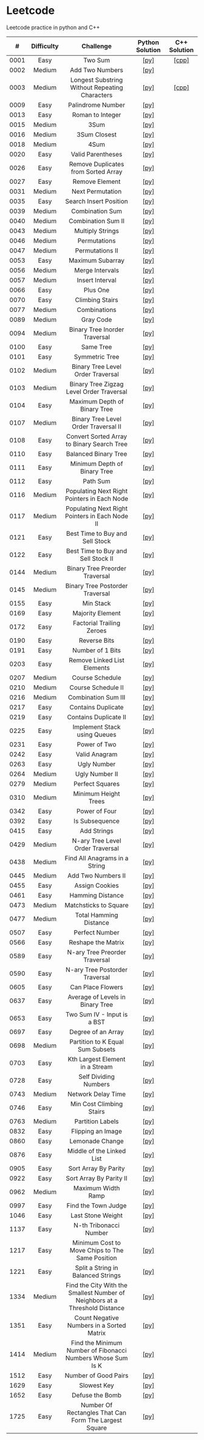 # Leetcode
Leetcode practice in python and C++

| # | Difficulty | Challenge | Python Solution | C++ Solution |
| :-----:  | :----:     | :----:    | :----:|  :----:    |
| 0001 | Easy | Two Sum |[[py]](https://github.com/kevin851066/Leetcode/blob/main/Python/1.py) |[[cpp]](https://github.com/kevin851066/Leetcode/blob/main/C%2B%2B/1.cpp)|
| 0002 | Medium | Add Two Numbers | [[py]](https://github.com/kevin851066/Leetcode/blob/main/Python/2.py) |
| 0003 | Medium | Longest Substring Without Repeating Characters | [[py]](https://github.com/kevin851066/Leetcode/blob/main/Python/3.py) |[[cpp]](https://github.com/kevin851066/Leetcode/blob/main/C%2B%2B/3.cpp)|
|0009|  Easy |Palindrome Number| [[py]](https://github.com/kevin851066/Leetcode/blob/main/Python/9.py)|
|0013|  Easy |Roman to Integer| [[py]](https://github.com/kevin851066/Leetcode/blob/main/Python/13.py)|
|0015| Medium |3Sum| [[py]](https://github.com/kevin851066/Leetcode/blob/main/Python/15.py)|
|0016| Medium | 3Sum Closest |[[py]](https://github.com/kevin851066/Leetcode/blob/main/Python/16.py)|
|0018| Medium | 4Sum |[[py]](https://github.com/kevin851066/Leetcode/blob/main/Python/18.py)|
|0020 | Easy |Valid Parentheses | [[py]](https://github.com/kevin851066/Leetcode/blob/main/Python/20.py)|
|0026 | Easy |Remove Duplicates from Sorted Array | [[py]](https://github.com/kevin851066/Leetcode/blob/main/Python/26.py)|
|0027 | Easy |Remove Element| [[py]](https://github.com/kevin851066/Leetcode/blob/main/Python/27.py)|
|0031 | Medium |Next Permutation |[[py]](https://github.com/kevin851066/Leetcode/blob/main/Python/31.py)|
|0035 | Easy |Search Insert Position| [[py]](https://github.com/kevin851066/Leetcode/blob/main/Python/35.py)|
|0039 | Medium |Combination Sum |[[py]](https://github.com/kevin851066/Leetcode/blob/main/Python/39.py)|
|0040 | Medium |Combination Sum II |[[py]](https://github.com/kevin851066/Leetcode/blob/main/Python/40.py)|
|0043 | Medium |Multiply Strings| [[py]](https://github.com/kevin851066/Leetcode/blob/main/Python/43.py)|
|0046| Medium | Permutations | [[py]](https://github.com/kevin851066/Leetcode/blob/main/Python/46.py)|
|0047 | Medium |Permutations II |[[py]](https://github.com/kevin851066/Leetcode/blob/main/Python/47.py)|
|0053 | Easy | Maximum Subarray |[[py]](https://github.com/kevin851066/Leetcode/blob/main/Python/53.py)|
|0056 | Medium |Merge Intervals |[[py]](https://github.com/kevin851066/Leetcode/blob/main/Python/56.py)|
|0057 | Medium |Insert Interval |[[py]](https://github.com/kevin851066/Leetcode/blob/main/Python/57.py)|
|0066 | Easy |Plus One| [[py]](https://github.com/kevin851066/Leetcode/blob/main/Python/66.py)|
|0070| Easy | Climbing Stairs |[[py]](https://github.com/kevin851066/Leetcode/blob/main/Python/70.py)|
|0077 | Medium |Combinations |[[py]](https://github.com/kevin851066/Leetcode/blob/main/Python/77.py)|
|0089 | Medium |Gray Code |[[py]](https://github.com/kevin851066/Leetcode/blob/main/Python/89.py)|
|0094 | Medium |Binary Tree Inorder Traversal |[[py]](https://github.com/kevin851066/Leetcode/blob/main/Python/94.py)|
|0100 | Easy |Same Tree |[[py]](https://github.com/kevin851066/Leetcode/blob/main/Python/100.py)|
|0101 | Easy |Symmetric Tree |[[py]](https://github.com/kevin851066/Leetcode/blob/main/Python/101.py)|
|0102 | Medium |Binary Tree Level Order Traversal |[[py]](https://github.com/kevin851066/Leetcode/blob/main/Python/102.py)|
|0103 | Medium |Binary Tree Zigzag Level Order Traversal |[[py]](https://github.com/kevin851066/Leetcode/blob/main/Python/103.py)|
|0104 | Easy |Maximum Depth of Binary Tree| [[py]](https://github.com/kevin851066/Leetcode/blob/main/Python/104.py)|
|0107 | Medium |Binary Tree Level Order Traversal II |[[py]](https://github.com/kevin851066/Leetcode/blob/main/Python/107.py)|
|0108 | Easy |Convert Sorted Array to Binary Search Tree |[[py]](https://github.com/kevin851066/Leetcode/blob/main/Python/108.py)|
|0110 | Easy |Balanced Binary Tree |[[py]](https://github.com/kevin851066/Leetcode/blob/main/Python/110.py)|
|0111 | Easy |Minimum Depth of Binary Tree| [[py]](https://github.com/kevin851066/Leetcode/blob/main/Python/111.py)|
|0112 | Easy |Path Sum |[[py]](https://github.com/kevin851066/Leetcode/blob/main/Python/112.py)|
|0116 | Medium |Populating Next Right Pointers in Each Node |[[py]](https://github.com/kevin851066/Leetcode/blob/main/Python/116.py)|
|0117 | Medium |Populating Next Right Pointers in Each Node II |[[py]](https://github.com/kevin851066/Leetcode/blob/main/Python/117.py)|
|0121 | Easy |Best Time to Buy and Sell Stock| [[py]](https://github.com/kevin851066/Leetcode/blob/main/Python/121.py)|
|0122 | Easy |Best Time to Buy and Sell Stock II |[[py]](https://github.com/kevin851066/Leetcode/blob/main/Python/122.py)|
|0144 | Medium |Binary Tree Preorder Traversal |[[py]](https://github.com/kevin851066/Leetcode/blob/main/Python/144.py)|
|0145 | Medium |Binary Tree Postorder Traversal| [[py]](https://github.com/kevin851066/Leetcode/blob/main/Python/145.py)|
|0155 | Easy |Min Stack |[[py]](https://github.com/kevin851066/Leetcode/blob/main/Python/155.py)|
|0169 | Easy |Majority Element |[[py]](https://github.com/kevin851066/Leetcode/blob/main/Python/169.py)|
|0172 | Easy |Factorial Trailing Zeroes |[[py]](https://github.com/kevin851066/Leetcode/blob/main/Python/172.py)|
|0190 | Easy |Reverse Bits| [[py]](https://github.com/kevin851066/Leetcode/blob/main/Python/190.py)|
|0191 | Easy |Number of 1 Bits| [[py]](https://github.com/kevin851066/Leetcode/blob/main/Python/191.py)|
|0203 | Easy |Remove Linked List Elements |[[py]](https://github.com/kevin851066/Leetcode/blob/main/Python/203.py)|
|0207 | Medium |Course Schedule  |[[py]](https://github.com/kevin851066/Leetcode/blob/main/Python/207.py)|
|0210 | Medium |Course Schedule II   |[[py]](https://github.com/kevin851066/Leetcode/blob/main/Python/210.py)|
|0216 | Medium |Combination Sum III |[[py]](https://github.com/kevin851066/Leetcode/blob/main/Python/216.py)|
|0217 | Easy |Contains Duplicate |[[py]](https://github.com/kevin851066/Leetcode/blob/main/Python/217.py)|
|0219 | Easy |Contains Duplicate II |[[py]](https://github.com/kevin851066/Leetcode/blob/main/Python/219.py)|
|0225 | Easy| Implement Stack using Queues| [[py]](https://github.com/kevin851066/Leetcode/blob/main/Python/225.py)|
|0231 |Easy|Power of Two| [[py]](https://github.com/kevin851066/Leetcode/blob/main/Python/231.py)|
|0242 |Easy|Valid Anagram| [[py]](https://github.com/kevin851066/Leetcode/blob/main/Python/242.py)|
|0263 |Easy| Ugly Number|[[py]](https://github.com/kevin851066/Leetcode/blob/main/Python/263.py)|
|0264 |Medium| Ugly Number II|[[py]](https://github.com/kevin851066/Leetcode/blob/main/Python/264.py)|
|0279 |Medium| Perfect Squares|[[py]](https://github.com/kevin851066/Leetcode/blob/main/Python/279.py)|
|0310 | Medium |Minimum Height Trees |[[py]](https://github.com/kevin851066/Leetcode/blob/main/Python/310.py)|
|0342 |Easy|Power of Four |[[py]](https://github.com/kevin851066/Leetcode/blob/main/Python/342.py)|
|0392 |Easy|Is Subsequence |[[py]](https://github.com/kevin851066/Leetcode/blob/main/Python/392.py)|
|0415 |Easy|Add Strings |[[py]](https://github.com/kevin851066/Leetcode/blob/main/Python/415.py)|
|0429| Medium | N-ary Tree Level Order Traversal |[[py]](https://github.com/kevin851066/Leetcode/blob/main/Python/429.py)|
|0438 | Medium |Find All Anagrams in a String |[[py]](https://github.com/kevin851066/Leetcode/blob/main/Python/438.py)|
|0445 | Medium |Add Two Numbers II |[[py]](https://github.com/kevin851066/Leetcode/blob/main/Python/445.py)|
|0455 |Easy|Assign Cookies |[[py]](https://github.com/kevin851066/Leetcode/blob/main/Python/455.py)|
|0461 |Easy|Hamming Distance |[[py]](https://github.com/kevin851066/Leetcode/blob/main/Python/461.py)|
|0473 | Medium |Matchsticks to Square |[[py]](https://github.com/kevin851066/Leetcode/blob/main/Python/473.py)|
|0477 | Medium |Total Hamming Distance |[[py]](https://github.com/kevin851066/Leetcode/blob/main/Python/477.py)|
|0507 |Easy|Perfect Number |[[py]](https://github.com/kevin851066/Leetcode/blob/main/Python/507.py)|
|0566 |Easy|Reshape the Matrix |[[py]](https://github.com/kevin851066/Leetcode/blob/main/Python/566.py)|
|0589 |Easy|N-ary Tree Preorder Traversal |[[py]](https://github.com/kevin851066/Leetcode/blob/main/Python/589.py)|
|0590 |Easy|N-ary Tree Postorder Traversal |[[py]](https://github.com/kevin851066/Leetcode/blob/main/Python/590.py)|
|0605 |Easy|Can Place Flowers |[[py]](https://github.com/kevin851066/Leetcode/blob/main/Python/605.py)|
|0637 |Easy|Average of Levels in Binary Tree |[[py]](https://github.com/kevin851066/Leetcode/blob/main/Python/637.py)|
|0653 |Easy|Two Sum IV - Input is a BST |[[py]](https://github.com/kevin851066/Leetcode/blob/main/Python/653.py)|
|0697 |Easy|Degree of an Array |[[py]](https://github.com/kevin851066/Leetcode/blob/main/Python/697.py)|
|0698 | Medium |Partition to K Equal Sum Subsets |[[py]](https://github.com/kevin851066/Leetcode/blob/main/Python/698.py)|
|0703 |Easy|Kth Largest Element in a Stream| [[py]](https://github.com/kevin851066/Leetcode/blob/main/Python/703.py)|
|0728 |Easy|Self Dividing Numbers |[[py]](https://github.com/kevin851066/Leetcode/blob/main/Python/728.py)|
|0743 | Medium |Network Delay Time |[[py]](https://github.com/kevin851066/Leetcode/blob/main/Python/743.py)|
|0746|Easy| Min Cost Climbing Stairs |[[py]](https://github.com/kevin851066/Leetcode/blob/main/Python/746.py)|
|0763 | Medium |Partition Labels |[[py]](https://github.com/kevin851066/Leetcode/blob/main/Python/763.py)|
|0832 |Easy|Flipping an Image |[[py]](https://github.com/kevin851066/Leetcode/blob/main/Python/832.py)|
|0860 |Easy|Lemonade Change |[[py]](https://github.com/kevin851066/Leetcode/blob/main/Python/860.py)|
|0876 |Easy|Middle of the Linked List |[[py]](https://github.com/kevin851066/Leetcode/blob/main/Python/876.py)|
|0905 |Easy|Sort Array By Parity |[[py]](https://github.com/kevin851066/Leetcode/blob/main/Python/905.py)|
|0922 |Easy|Sort Array By Parity II |[[py]](https://github.com/kevin851066/Leetcode/blob/main/Python/922.py)|
|0962 | Medium |Maximum Width Ramp |[[py]](https://github.com/kevin851066/Leetcode/blob/main/Python/962.py)|
|0997 |Easy|Find the Town Judge |[[py]](https://github.com/kevin851066/Leetcode/blob/main/Python/997.py)|
|1046 |Easy|Last Stone Weight |[[py]](https://github.com/kevin851066/Leetcode/blob/main/Python/1046.py)|
|1137 |Easy|N-th Tribonacci Number |[[py]](https://github.com/kevin851066/Leetcode/blob/main/Python/1137.py)|
|1217 |Easy|Minimum Cost to Move Chips to The Same Position |[[py]](https://github.com/kevin851066/Leetcode/blob/main/Python/1217.py)|
|1221 |Easy|Split a String in Balanced Strings |[[py]](https://github.com/kevin851066/Leetcode/blob/main/Python/1221.py)|
|1334 | Medium |Find the City With the Smallest Number of Neighbors at a Threshold Distance |[[py]](https://github.com/kevin851066/Leetcode/blob/main/Python/1334.py)|
|1351 |Easy|Count Negative Numbers in a Sorted Matrix |[[py]](https://github.com/kevin851066/Leetcode/blob/main/Python/1351.py)|
|1414 | Medium |Find the Minimum Number of Fibonacci Numbers Whose Sum Is K |[[py]](https://github.com/kevin851066/Leetcode/blob/main/Python/1414.py)|
| 1512|Easy|Number of Good Pairs| [[py]](https://github.com/kevin851066/Leetcode/blob/main/Python/1512.py)|
|1629 |Easy|Slowest Key |[[py]](https://github.com/kevin851066/Leetcode/blob/main/Python/1629.py)|
|1652 |Easy|Defuse the Bomb |[[py]](https://github.com/kevin851066/Leetcode/blob/main/Python/1652.py)|
|1725 |Easy|Number Of Rectangles That Can Form The Largest Square |[[py]](https://github.com/kevin851066/Leetcode/blob/main/Python/1725.py)|

